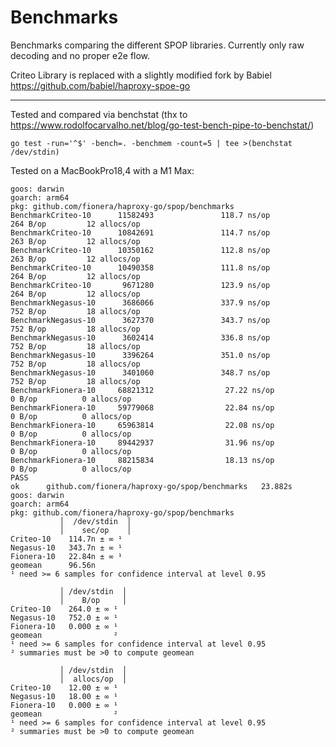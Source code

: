 # Benchmarks

Benchmarks comparing the different SPOP libraries. Currently only raw decoding and no proper e2e flow.

Criteo Library is replaced with a slightly modified fork by Babiel
https://github.com/babiel/haproxy-spoe-go

---

Tested and compared via benchstat (thx to https://www.rodolfocarvalho.net/blog/go-test-bench-pipe-to-benchstat/)

    go test -run='^$' -bench=. -benchmem -count=5 | tee >(benchstat /dev/stdin)

Tested on a MacBookPro18,4 with a M1 Max:
```
goos: darwin
goarch: arm64
pkg: github.com/fionera/haproxy-go/spop/benchmarks
BenchmarkCriteo-10      11582493               118.7 ns/op           264 B/op         12 allocs/op
BenchmarkCriteo-10      10842691               114.7 ns/op           263 B/op         12 allocs/op
BenchmarkCriteo-10      10350162               112.8 ns/op           263 B/op         12 allocs/op
BenchmarkCriteo-10      10490358               111.8 ns/op           264 B/op         12 allocs/op
BenchmarkCriteo-10       9671280               123.9 ns/op           264 B/op         12 allocs/op
BenchmarkNegasus-10      3686066               337.9 ns/op           752 B/op         18 allocs/op
BenchmarkNegasus-10      3627370               343.7 ns/op           752 B/op         18 allocs/op
BenchmarkNegasus-10      3602414               336.8 ns/op           752 B/op         18 allocs/op
BenchmarkNegasus-10      3396264               351.0 ns/op           752 B/op         18 allocs/op
BenchmarkNegasus-10      3401060               348.7 ns/op           752 B/op         18 allocs/op
BenchmarkFionera-10     68821312                27.22 ns/op            0 B/op          0 allocs/op
BenchmarkFionera-10     59779068                22.84 ns/op            0 B/op          0 allocs/op
BenchmarkFionera-10     65963814                22.08 ns/op            0 B/op          0 allocs/op
BenchmarkFionera-10     89442937                31.96 ns/op            0 B/op          0 allocs/op
BenchmarkFionera-10     88215834                18.13 ns/op            0 B/op          0 allocs/op
PASS
ok      github.com/fionera/haproxy-go/spop/benchmarks   23.882s
goos: darwin
goarch: arm64
pkg: github.com/fionera/haproxy-go/spop/benchmarks
           │  /dev/stdin  │
           │    sec/op    │
Criteo-10    114.7n ± ∞ ¹
Negasus-10   343.7n ± ∞ ¹
Fionera-10   22.84n ± ∞ ¹
geomean      96.56n
¹ need >= 6 samples for confidence interval at level 0.95

           │ /dev/stdin  │
           │    B/op     │
Criteo-10    264.0 ± ∞ ¹
Negasus-10   752.0 ± ∞ ¹
Fionera-10   0.000 ± ∞ ¹
geomean                ²
¹ need >= 6 samples for confidence interval at level 0.95
² summaries must be >0 to compute geomean

           │ /dev/stdin  │
           │  allocs/op  │
Criteo-10    12.00 ± ∞ ¹
Negasus-10   18.00 ± ∞ ¹
Fionera-10   0.000 ± ∞ ¹
geomean                ²
¹ need >= 6 samples for confidence interval at level 0.95
² summaries must be >0 to compute geomean
```

